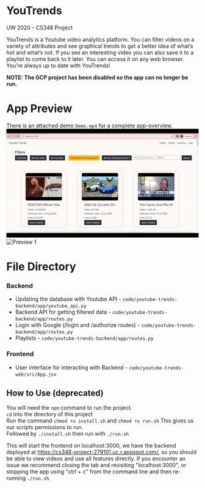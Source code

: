 # YouTrends
UW 2020 - CS348 Project

YouTrends is a Youtube video analytics platform.
You can filter videos on a variety of attributes and see graphical trends to get a better idea of what’s hot and what’s not. If you see an interesting video you can also save it to a playlist to come back to it later.
You can access it on any web browser. You're always up to date with YouTrends!

**NOTE: The GCP project has been disabled so the app can no longer be run.**

# App Preview
There is an attached demo `Demo.mp4` for a complete app-overview.
![Preview 2](./preview/Preview2.gif)
![Preview 1](./preview/Preview1.gif)

# File Directory
### Backend
- Updating the database with Youtube API - `code/youtube-trends-backend/app/youtube_api.py`
- Backend API for getting filtered data - `code/youtube-trends-backend/app/routes.py`
- Login with Google (/login and /authorize routes) - `code/youtube-trends-backend/app/routes.py` 
- Playlists - `code/youtube-trends-backend/app/routes.py` 

### Frontend
- User interface for interacting with Backend - `code/youtube-trends-web/src/App.jsx`

## How to Use (deprecated)
You will need the `npm` command to run the project.
<br/>
`cd` into the directory of this project
<br/>
Run the command `chmod +x install.sh` and `chmod +x run.sh`
This gives us our scripts permissions to run.
<br/>
Followed by `./install.sh`
then run with `./run.sh`

This will start the frontend on localhost:3000, we have the backend deployed at https://cs348-project-279101.uc.r.appspot.com/, so you should be able to view videos and use all features directly. If you encounter an issue we recommend closing the tab and revisiting "localhost:3000", or stopping the app using "ctrl + c" from the command line and then re-running `./run.sh`.

